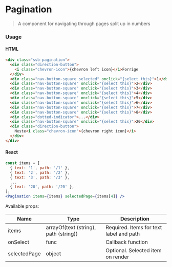 Pagination
========

> A component for navigating through pages split up in numbers

### Usage

#### HTML

```html
<div class="ssb-pagination">
  <div class="direction-button">
    <i class="chevron-icon">{chevron left icon}</i>Forrige
  </div>
  <div class="nav-button-square selected" onclick="{select this}">1</div>
  <div class="nav-button-square" onclick="{select this}">2</div>
  <div class="nav-button-square" onclick="{select this}">3</div>
  <div class="nav-button-square" onclick="{select this}">4</div>
  <div class="nav-button-square" onclick="{select this}">5</div>
  <div class="nav-button-square" onclick="{select this}">6</div>
  <div class="nav-button-square" onclick="{select this}">7</div>
  <div class="nav-button-square" onclick="{select this}">8</div>
  <div class="dotted-indicator">...</div>
  <div class="nav-button-square" onclick="{select this}">20</div>
  <div class="direction-button">
    Neste<i class="chevron-icon">{chevron right icon}</i>
  </div>
</div>
```

#### React

```jsx harmony
const items = [
  { text: '1', path: '/1' },
  { text: '2', path: '/2' },
  { text: '3', path: '/3' },
  ...
  { text: '20', path: '/20' },
];
<Pagination items={items} selectedPage={items[4]} />
```

Available props:

| Name       | Type           | Description  |
| ---------- | ------------- | ----- |
| items | arrayOf(text (string), path (string)) | Required. Items for text label and path |
| onSelect | func | Callback function |
| selectedPage | object | Optional. Selected item on render |
